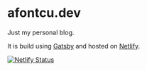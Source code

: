 # afontcu.dev

Just my personal blog.

It is build using [Gatsby](https://www.gatsbyjs.org/) and hosted on [Netlify](https://www.netlify.com/).

[![Netlify Status](https://api.netlify.com/api/v1/badges/90970471-a5be-48e8-a048-075cb00b1456/deploy-status)](https://app.netlify.com/sites/quirky-swirles-79fa39/deploys)